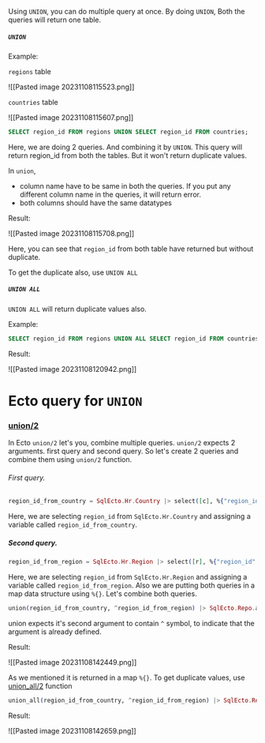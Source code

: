 Using `UNION`, you can do multiple query at once. By doing `UNION`,  Both the queries will return one table.

##### `UNION`

Example:

`regions` table

![[Pasted image 20231108115523.png]]

`countries` table

![[Pasted image 20231108115607.png]]


``` SQL
SELECT region_id FROM regions UNION SELECT region_id FROM countries;
```

Here, we are doing 2 queries. And combining it by `UNION`.  This query will return region_id from both the tables. But it won't return duplicate values.

In `union`,

- column name have to be same in both the queries. If you put any different column name in the queries, it will return error.
- both columns should have the same datatypes

Result:

![[Pasted image 20231108115708.png]]

Here, you can see that `region_id` from both table have returned but without duplicate.

To get the duplicate also, use `UNION ALL`

##### `UNION ALL`

`UNION ALL` will return duplicate values also.

Example:

``` SQL
SELECT region_id FROM regions UNION ALL SELECT region_id FROM countries;
```

Result:

![[Pasted image 20231108120942.png]]


# Ecto query for `UNION`

### [union/2](https://hexdocs.pm/ecto/Ecto.Query.html#union/2) 

In Ecto `union/2` let's you, combine multiple queries. `union/2` expects 2 arguments.
first query and second query. So let's create 2 queries and combine them using `union/2` function. 

###### First query. 

``` Elixir
region_id_from_country = SqlEcto.Hr.Country |> select([c], %{"region_id" => c.region_id}) 
```

Here, we are selecting `region_id` from `SqlEcto.Hr.Country` and assigning a variable called `region_id_from_country`.

##### Second query.

``` Elixir
region_id_from_region = SqlEcto.Hr.Region |> select([r], %{"region_id" => r.region_id})
```

Here, we are selecting `region_id` from `SqlEcto.Hr.Region` and assigning a variable called `region_id_from_region`.  Also we are putting both queries in a map data structure using `%{}`. Let's combine both queries.

``` Elixir
union(region_id_from_country, ^region_id_from_region) |> SqlEcto.Repo.all()
```

union expects it's second argument to contain `^` symbol, to indicate that the argument is already defined.  

Result:

![[Pasted image 20231108142449.png]]

As we mentioned it is returned in a map `%{}`. To get duplicate values, use [union_all/2](https://hexdocs.pm/ecto/Ecto.Query.html#union_all/2) function

``` Elixir
union_all(region_id_from_country, ^region_id_from_region) |> SqlEcto.Repo.all()
```

Result:

![[Pasted image 20231108142659.png]]

